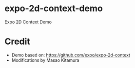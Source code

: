 # expo-2d-context-demo
Expo 2D Context Demo

# Credit

- Demo based on: https://github.com/expo/expo-2d-context
- Modifications by Masao Kitamura
